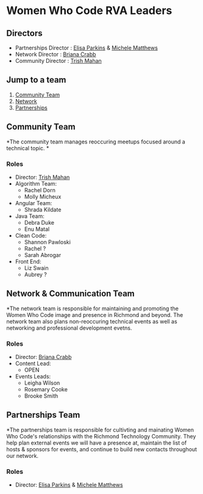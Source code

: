 # Women Who Code RVA Leaders 

## Directors
- Partnerships Director : [Elisa Parkins](https://twitter.com/elisa_parkin?lang=en) & [Michele Matthews](https://twitter.com/mlmatthews?lang=en)
- Network Director : [Briana Crabb](https://twitter.com/bcrabb63)
- Community Director : [Trish Mahan](https://twitter.com/trishmahan?lang=en) 

## Jump to a team
1. [Community Team](#community-team)
1. [Network]()
1. [Partnerships]()


## Community Team 
*The community team manages reoccuring meetups focused around a technical topic. *

### Roles
- Director: [Trish Mahan](https://twitter.com/trishmahan?lang=en)
- Algorithm Team:
  - Rachel Dorn
  - Molly Micheux
- Angular Team: 
  - Shrada Kildate
- Java Team: 
  - Debra Duke
  - Enu Matal 
- Clean Code: 
  - Shannon Pawloski 
  - Rachel ? 
  - Sarah Abrogar
- Front End:
  - Liz Swain
  - Aubrey ? 

## Network & Communication Team
*The network team is responsible for maintaining and promoting the Women Who Code image and presence in Richmond and beyond. The network team  also plans non-reoccuring technical events as well as networking and professional development evetns. 

### Roles
- Director: [Briana Crabb](https://twitter.com/bcrabb63)
- Content Lead:
  - OPEN
- Events Leads: 
  - Leigha Wilson
  - Rosemary Cooke 
  - Brooke Smith 
  
 ## Partnerships Team 
 *The partnerships team is responsible for cultivting and mainating Women Who Code's relationships with the Richmond Technology Community. They help plan external events we will have a presence at, maintain the list of hosts & sponsors for events, and continue to build new contacts throughout our network. 
 
 ### Roles 
 - Director: [Elisa Parkins](https://twitter.com/elisa_parkin?lang=en) & [Michele Matthews](https://twitter.com/mlmatthews?lang=en)


